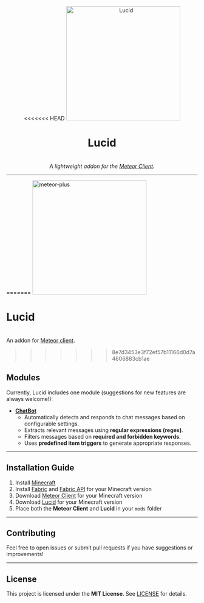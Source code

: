 <div align="center">
<<<<<<< HEAD
	<img src="https://github.com/user-attachments/assets/e071cc52-3c46-45d5-b561-a593f777af4f" alt="Lucid" width="300px"/>
	<h1><b>Lucid</b></h1>
	<br>
	<em>A lightweight addon for the <a href="https://github.com/MeteorDevelopment/meteor-client">Meteor Client</a>.</em>
	<br>
</div>

---
=======
	<img src="https://github.com/user-attachments/assets/e071cc52-3c46-45d5-b561-a593f777af4f" alt="meteor-plus" width="300px"/>
	<h1><b>Lucid</b></h1>
	<br>
		An addon for <a href="https://github.com/MeteorDevelopment/meteor-client">Meteor client</a>.
	<br>
</div>

>>>>>>> 8e7d3453e3f72ef57b11166d0d7a4606883cb1ae

## Modules

Currently, Lucid includes one module (suggestions for new features are always welcome!):

-   **[ChatBot](docs/ChatBot.md)**
    -   Automatically detects and responds to chat messages based on configurable settings.
    -   Extracts relevant messages using **regular expressions (regex)**.
    -   Filters messages based on **required and forbidden keywords**.
    -   Uses **predefined item triggers** to generate appropriate responses.

---

## Installation Guide

1. Install [Minecraft](https://www.minecraft.net)
2. Install [Fabric](https://fabricmc.net) and [Fabric API](https://www.curseforge.com/minecraft/mc-mods/fabric-api) for your Minecraft version
3. Download [Meteor Client](https://meteorclient.com) for your Minecraft version
4. Download [Lucid](https://github.com/HUHNcode/Lucid/releases) for your Minecraft version
5. Place both the **Meteor Client** and **Lucid** in your `mods` folder

---

## Contributing

Feel free to open issues or submit pull requests if you have suggestions or improvements!

---

## License

This project is licensed under the **MIT License**. See [LICENSE](LICENSE) for details.
